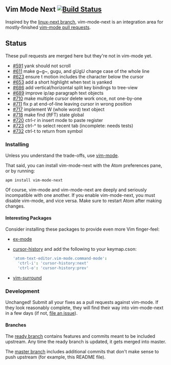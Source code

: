 ## Vim Mode Next [![Build Status](https://travis-ci.org/bronson/vim-mode-next.svg?branch=master)](https://travis-ci.org/bronson/vim-mode-next)

Inspired by the [linux-next branch](https://lwn.net/Articles/289013/), vim-mode-next is
an integration area for mostly-finished [vim-mode pull requests](https://github.com/atom/vim-mode/pulls).


## Status

These pull requests are merged here but they're not in vim-mode yet.

* [#591](https://github.com/atom/vim-mode/pull/591) yank should not scroll
* [#611](https://github.com/atom/vim-mode/pull/611) make g~g~, gugu, and gUgU change case of the whole line
* [#623](https://github.com/atom/vim-mode/pull/623) ensure t motion includes the character below the cursor
* [#653](https://github.com/atom/vim-mode/pull/653) add a short highlight when text is yanked
* [#686](https://github.com/atom/vim-mode/pull/686) add vertical/horizontal split key bindings to tree-view
* [#689](https://github.com/atom/vim-mode/pull/689) improve ip/ap paragraph text objects
* [#710](https://github.com/atom/vim-mode/pull/710) make multiple cursor delete work once, not one-by-one
* [#711](https://github.com/atom/vim-mode/pull/711) fix p at end-of-line leaving cursor in wrong position
* [#717](https://github.com/atom/vim-mode/pull/717) implement W (whole word) text object
* [#718](https://github.com/atom/vim-mode/pull/718) make find (ftFT) state global
* [#720](https://github.com/atom/vim-mode/pull/720) ctrl-r in insert mode to paste register
* [#723](https://github.com/atom/vim-mode/pull/723) ctrl-^ to select recent tab (incomplete: needs tests)
* [#732](https://github.com/atom/vim-mode/pull/732) ctrl-t to return from symbol


### Installing

Unless you understand the trade-offs, use [vim-mode](https://github.com/atom/vim-mode/).

That said, you can install vim-mode-next with the Atom preferences pane,
or by running:

    apm install vim-mode-next

Of course, vim-mode and vim-mode-next are deeply and seriously incompatible with one another.
If you enable vim-mode-next, you must disable vim-mode, and vice versa.  Make sure to restart
Atom after making changes.


#### Interesting Packages

Consider installing these packages to provide even more Vim finger-feel:

* [ex-mode](https://atom.io/packages/ex-mode)
* [cursor-history](https://atom.io/packages/cursor-history) and add the following to your keymap.cson:

  ```cson
  'atom-text-editor.vim-mode.command-mode':
    'ctrl-i': 'cursor-history:next'
    'ctrl-o': 'cursor-history:prev'
  ```

* [vim-surround](https://atom.io/packages/vim-surround)


### Development

Unchanged!  Submit all your fixes as a pull requests against vim-mode.
If they look reasonably complete, they will find their way into vim-mode-next
in a few days (if not, [file an issue](https://github.com/bronson/vim-mode-next/issues)).


#### Branches

The [ready branch](https://github.com/bronson/vim-mode-next/tree/ready)
contains features and commits meant to be included upstream.  Any time
the ready branch is updated, it gets merged into master.

The [master branch](https://github.com/bronson/vim-mode-next/tree/master)
includes additional commits that don't make sense to
push upstream (for example, this README file).
